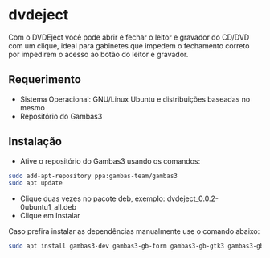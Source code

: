 # dvdeject

Com o DVDEject você pode abrir e fechar o leitor e gravador do CD/DVD com um clique, ideal para gabinetes que impedem o fechamento correto por impedirem o acesso ao botão do leitor e gravador.

## Requerimento

- Sistema Operacional: GNU/Linux Ubuntu e distribuições baseadas no mesmo
- Repositório do Gambas3

## Instalação

- Ative o repositório do Gambas3 usando os comandos:

```sh
sudo add-apt-repository ppa:gambas-team/gambas3
sudo apt update
```

- Clique duas vezes no pacote deb, exemplo: dvdeject_0.0.2-0ubuntu1_all.deb
- Clique em Instalar

Caso prefira instalar as dependências manualmente use o comando abaixo:
```sh
sudo apt install gambas3-dev gambas3-gb-form gambas3-gb-gtk3 gambas3-gb-image
```
